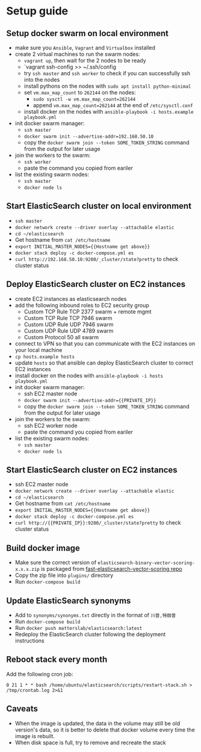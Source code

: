 # Setup guide

## Setup docker swarm on local environment

- make sure you `Ansible`, `Vagrant` and `Virtualbox` installed
- create 2 virtual machines to run the swarm nodes:
  - `vagrant up`, then wait for the 2 nodes to be ready
  - `vagrant ssh-config >> ~/.ssh/config
  - try `ssh master` and `ssh worker` to check if you can successfully ssh into the nodes
  - install pythons on the nodes with `sudo apt install python-minimal`
  - set `vm.max_map_count` to `262144` on the nodes:
    - `sudo sysctl -w vm.max_map_count=262144`
    - append `vm.max_map_count=262144` at the end of `/etc/sysctl.conf`
  - install docker on the nodes with `ansible-playbook -i hosts.example playbook.yml`
- init docker swarm manager:
  - `ssh master`
  - `docker swarm init --advertise-addr=192.168.50.10`
  - copy the `docker swarm join --token SOME_TOKEN_STRING` command from the output for later usage
- join the workers to the swarm:
  - `ssh worker`
  - paste the command you copied from eariler
- list the existing swarm nodes:
  - `ssh master`
  - `docker node ls`

## Start ElasticSearch cluster on local environment

- `ssh master`
- `docker network create --driver overlay --attachable elastic`
- `cd ~/elasticsearch`
- Get hostname from `cat /etc/hostname`
- `export INITIAL_MASTER_NODES={{Hostname get above}}`
- `docker stack deploy -c docker-compose.yml es`
- `curl http://192.168.50.10:9200/_cluster/state?pretty` to check cluster status

## Deploy ElasticSearch cluster on EC2 instances

- create EC2 instances as elasticsearch nodes
- add the following inbound roles to EC2 security group
  - Custom TCP Rule TCP 2377 swarm + remote mgmt
  - Custom TCP Rule TCP 7946 swarm
  - Custom UDP Rule UDP 7946 swarm
  - Custom UDP Rule UDP 4789 swarm
  - Custom Protocol 50 all swarm
- connect to VPN so that you can communicate with the EC2 instances on your local machine
- `cp hosts.example hosts`
- update `hosts` so that ansible can deploy ElasticSearch cluster to correct EC2 instances
- install docker on the nodes with `ansible-playbook -i hosts playbook.yml`
- init docker swarm manager:
  - ssh EC2 master node
  - `docker swarm init --advertise-addr={{PRIVATE_IP}}`
  - copy the `docker swarm join --token SOME_TOKEN_STRING` command from the output for later usage
- join the workers to the swarm:
  - ssh EC2 worker node
  - paste the command you copied from eariler
- list the existing swarm nodes:
  - `ssh master`
  - `docker node ls`

## Start ElasticSearch cluster on EC2 instances

- ssh EC2 master node
- `docker network create --driver overlay --attachable elastic`
- `cd ~/elasticsearch`
- Get hostname from `cat /etc/hostname`
- `export INITIAL_MASTER_NODES={{Hostname get above}}`
- `docker stack deploy -c docker-compose.yml es`
- `curl http://{{PRIVATE_IP}}:9200/_cluster/state?pretty` to check cluster status

## Build docker image

- Make sure the correct version of `elasticsearch-binary-vector-scoring-x.x.x.zip` is packaged from [fast-elasticsearch-vector-scoring repo](https://github.com/thematters/fast-elasticsearch-vector-scoring)
- Copy the zip file into `plugins/` directory
- Run `docker-compose build`

## Update ElasticSearch synonyms

- Add to `synonyms/synonyms.txt` directly in the format of `川普,特朗普`
- Run `docker-compose build`
- Run `docker push matterslab/elasticsearch:latest`
- Redeploy the ElasticSearch cluster following the deployment instructions

## Reboot stack every month

Add the following cron job:

`0 21 1 * * bash /home/ubuntu/elasticsearch/scripts/restart-stack.sh > /tmp/crontab.log 2>&1`

## Caveats

- When the image is updated, the data in the volume may still be old version's data, so it is better to delete that docker volume every time the image is rebuilt.
- When disk space is full, try to remove and recreate the stack
